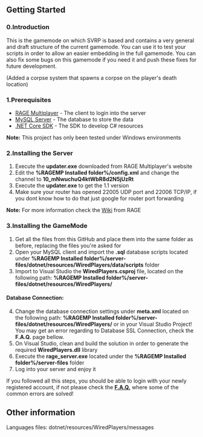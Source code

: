 ## Getting Started

### 0.Introduction
This is the gamemode on which SVRP is based and contains a very general and draft structure of the current gamemode. You can use it to test your scripts in order to allow an easier embedding in the full gamemode. You can also fix some bugs on this gamemode if you need it and push these fixes for future development.

(Added a corpse system that spawns a corpse on the player's death location)

### 1.Prerequisites

* [RAGE Multiplayer](https://cdn.rage.mp/updater/prerelease/updater.exe) - The client to login into the server
* [MySQL Server](https://dev.mysql.com/downloads/mysql/) - The database to store the data
* [.NET Core SDK](https://www.microsoft.com/net/download) - The SDK to develop C# resources

**Note:** This project has only been tested under Windows environments

### 2.Installing the Server
1. Execute the **updater.exe** downloaded from RAGE Multiplayer's website
2. Edit the **%RAGEMP Installed folder%/config.xml** and change the channel to **10_mNwuchuQ4ktWbR8d2N5jUzRt**
3. Execute the **updater.exe** to get the 1.1 version
4. Make sure your router has opened 22005 UDP port and 22006 TCP/IP, if you dont know how to do that just google for router port forwarding

**Note:** For more information check the [Wiki](https://wiki.rage.mp/index.php?title=Getting_Started_with_Server) from RAGE

### 3.Installing the GameMode
1. Get all the files from this GitHub and place them into the same folder as before, replacing the files you're asked for
2. Open your MySQL client and import the **.sql** database scripts located under **%RAGEMP Installed folder%/server-files/dotnet/resources/WiredPlayers/data/scripts** folder
3. Import to Visual Studio the **WiredPlayers.csproj** file, located on the following path: **%RAGEMP Installed folder%/server-files/dotnet/resources/WiredPlayers/**

#### Database Connection:
4. Change the database connection settings under **meta.xml** located on the following path: **%RAGEMP Installed folder%/server-files/dotnet/resources/WiredPlayers/** or in your Visual Studio Project! You may get an error regarding to Database SSL Connection, check the **F.A.Q.** page bellow.
5. On Visual Studio, clean and build the solution in order to generate the required **WiredPlayers.dll** library
6. Execute the **rage_server.exe** located under the **%RAGEMP Installed folder%/server-files** folder
7. Log into your server and enjoy it

If you followed all this steps, you should be able to login with your newly registered account, if not please check the **[F.A.Q.](https://github.com/xabier1989/WiredPlayers-RP/wiki/FAQ)** where some of the common errors are solved!


## Other information
Languages files: dotnet/resources/WiredPlayers/messages
